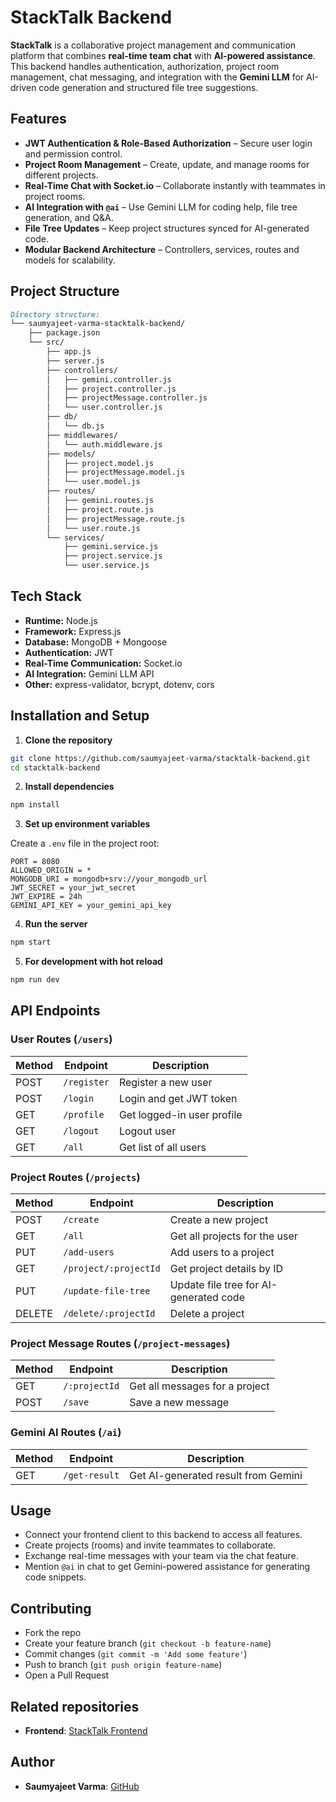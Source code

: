 # StackTalk Backend

**StackTalk** is a collaborative project management and communication platform that combines **real-time team chat** with **AI-powered assistance**.  
This backend handles authentication, authorization, project room management, chat messaging, and integration with the **Gemini LLM** for AI-driven code generation and structured file tree suggestions.

## Features

- **JWT Authentication & Role-Based Authorization** – Secure user login and permission control.
- **Project Room Management** – Create, update, and manage rooms for different projects.
- **Real-Time Chat with Socket.io** – Collaborate instantly with teammates in project rooms.
- **AI Integration with `@ai`** – Use Gemini LLM for coding help, file tree generation, and Q&A.
- **File Tree Updates** – Keep project structures synced for AI-generated code.
- **Modular Backend Architecture** – Controllers, services, routes and models for scalability.

## Project Structure

```md
Directory structure:
└── saumyajeet-varma-stacktalk-backend/
    ├── package.json
    └── src/
        ├── app.js
        ├── server.js
        ├── controllers/
        │   ├── gemini.controller.js
        │   ├── project.controller.js
        │   ├── projectMessage.controller.js
        │   └── user.controller.js
        ├── db/
        │   └── db.js
        ├── middlewares/
        │   └── auth.middleware.js
        ├── models/
        │   ├── project.model.js
        │   ├── projectMessage.model.js
        │   └── user.model.js
        ├── routes/
        │   ├── gemini.routes.js
        │   ├── project.route.js
        │   ├── projectMessage.route.js
        │   └── user.route.js
        └── services/
            ├── gemini.service.js
            ├── project.service.js
            └── user.service.js

```

## Tech Stack

- **Runtime:** Node.js
- **Framework:** Express.js
- **Database:** MongoDB + Mongoose
- **Authentication:** JWT
- **Real-Time Communication:** Socket.io
- **AI Integration:** Gemini LLM API
- **Other:** express-validator, bcrypt, dotenv, cors

## Installation and Setup

1. **Clone the repository**

```bash
git clone https://github.com/saumyajeet-varma/stacktalk-backend.git
cd stacktalk-backend

```

2. **Install dependencies**

```bash
npm install

```

3. **Set up environment variables**

Create a `.env` file in the project root:

```env
PORT = 8080
ALLOWED_ORIGIN = *
MONGODB_URI = mongodb+srv://your_mongodb_url
JWT_SECRET = your_jwt_secret
JWT_EXPIRE = 24h
GEMINI_API_KEY = your_gemini_api_key

```

4. **Run the server**

```bash
npm start

```

5. **For development with hot reload**

```bash
npm run dev

```

## API Endpoints

### User Routes (`/users`)

| Method | Endpoint    | Description                |
| ------ | ----------- | -------------------------- |
| POST   | `/register` | Register a new user        |
| POST   | `/login`    | Login and get JWT token    |
| GET    | `/profile`  | Get logged-in user profile |
| GET    | `/logout`   | Logout user                |
| GET    | `/all`      | Get list of all users      |

### Project Routes (`/projects`)

| Method | Endpoint              | Description                            |
| ------ | --------------------- | -------------------------------------- |
| POST   | `/create`             | Create a new project                   |
| GET    | `/all`                | Get all projects for the user          |
| PUT    | `/add-users`          | Add users to a project                 |
| GET    | `/project/:projectId` | Get project details by ID              |
| PUT    | `/update-file-tree`   | Update file tree for AI-generated code |
| DELETE | `/delete/:projectId`  | Delete a project                       |

### Project Message Routes (`/project-messages`)

| Method | Endpoint      | Description                    |
| ------ | ------------- | ------------------------------ |
| GET    | `/:projectId` | Get all messages for a project |
| POST   | `/save`       | Save a new message             |

### Gemini AI Routes (`/ai`)

| Method | Endpoint      | Description                         |
| ------ | ------------- | ----------------------------------- |
| GET    | `/get-result` | Get AI-generated result from Gemini |

## Usage

- Connect your frontend client to this backend to access all features.
- Create projects (rooms) and invite teammates to collaborate.
- Exchange real-time messages with your team via the chat feature.
- Mention `@ai` in chat to get Gemini-powered assistance for generating code snippets.

## Contributing

- Fork the repo
- Create your feature branch (`git checkout -b feature-name`)
- Commit changes (`git commit -m 'Add some feature'`)
- Push to branch (`git push origin feature-name`)
- Open a Pull Request

## Related repositories

- **Frontend**: [StackTalk Frontend](https://github.com/Saumyajeet-Varma/StackTalk-Frontend)

## Author

- **Saumyajeet Varma**: [GitHub](https://github.com/Saumyajeet-Varma)

